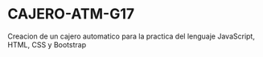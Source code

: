 # CAJERO-ATM-G17
Creacion de un cajero automatico para la practica del lenguaje JavaScript, HTML, CSS y Bootstrap
